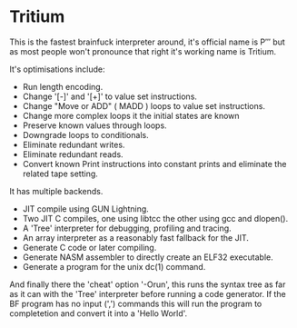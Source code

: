 Tritium
=======

This is the fastest brainfuck interpreter around, it's official name is Ρ‴ but as most people won't pronounce that right it's working name is Tritium.

It's optimisations include:

 * Run length encoding.
 * Change '[-]' and '[+]' to value set instructions.
 * Change "Move or ADD" ( MADD ) loops to value set instructions.
 * Change more complex loops it the initial states are known
 * Preserve known values through loops.
 * Downgrade loops to conditionals.
 * Eliminate redundant writes.
 * Eliminate redundant reads.
 * Convert known Print instructions into constant prints and eliminate the related tape setting.

It has multiple backends.
 * JIT compile using GUN Lightning.
 * Two JIT C compiles, one using libtcc the other using gcc and dlopen().
 * A 'Tree' interpreter for debugging, profiling and tracing.
 * An array interpreter as a reasonably fast fallback for the JIT.
 * Generate C code or later compiling.
 * Generate NASM assembler to directly create an ELF32 executable.
 * Generate a program for the unix dc(1) command.

And finally there the 'cheat' option '-Orun', this runs the syntax tree as far as it can with the 'Tree' interpreter before running a code generator. If the BF program has no input (',') commands this will run the program to completetion and convert it into a 'Hello World'.
